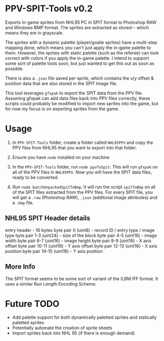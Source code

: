 # PPV-SPIT-Tools v0.2
Exports In-game sprites from NHL95 PC in SPIT format to Photoshop RAW and Windows BMP format. The sprites are extracted as stored-- which means they are in grayscale. 

The sprites with a dynamic palette (player/goalie sprites) have a multi-step mapping done, which means you can't just apply the in-game palette to them. However, the sprites with static palette (such as the referee) can look correct with colors if you apply the in-game palette. I intend to support some sort of palette tools soon, but just wanted to get this out as soon as possible.

There is also a `.json` file saved per sprite, which contains the x/y offset & position data that are also stored in the SPIT Image file. 

This tool leverages `gfxpak` to export the SPIT data from the PPV file. Assuming gfxpak can add data files back into PPV files correctly, these scripts could probably be modified to import new sprites into the game, but for now my focus is on exporting sprites from the game.

# Usage
1. In `PPV-SPIT-Tools` folder, create a folder called `NHL95PPV` and copy the PPV files from NHL95 that you want to export into that folder.

2. Ensure you have `node` installed on your machine

3. In the `PPV-SPIT-Tools` folder, run `node ppvToSpit`. This will run `gfxpak` on all of the PPV files in `NHL95PPV`. Now you will have the SPIT data files, ready to be converted.

4. Run `node batchUnpackedSpitToBmp`. It will run the script `spitToBmp` on all of the SPIT files extracted from the PPV files. For every SPIT file, you will get a `.raw` (Photoshop RAW), `.json` (additonal image attributes) and a `.bmp` file.

## NHL95 SPIT Header details
entry header - 16 bytes
byte pair 0 (uint8) - record ID / entry type / image type
byte pair 1-3 (uint24) - size of the block
byte pair 4-5 (uint16) - image width
byte pair 6-7 (uint16) - image height
byte pair 8-9 (uint16) - X axis offset
byte pair 10-11 (uint16) - Y axis offset
byte pair 12-13 (uint16) - X axis position
byte pair 14-15 (uint16) - Y axis position

## More Info
The SPIT format seems to be some sort of variant of the ILBM IFF format. It uses a similar Run Length Encoding Scheme.

# Future TODO
- Add palette support for both dynamically paletted sprites and statically paletted sprites
- Potentially automate the creation of sprite sheets
- Import sprites back into NHL 95 (if there is enough demand)